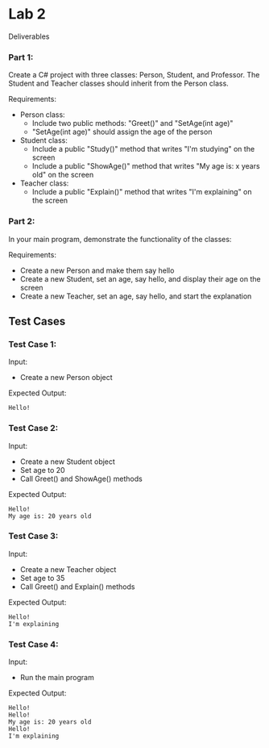 # Lab 2

Deliverables

### Part 1:

Create a C# project with three classes: Person, Student, and Professor. The Student and Teacher classes should inherit from the Person class.

Requirements:
- Person class:
  - Include two public methods: "Greet()" and "SetAge(int age)"
  - "SetAge(int age)" should assign the age of the person
- Student class:
  - Include a public "Study()" method that writes "I'm studying" on the screen
  - Include a public "ShowAge()" method that writes "My age is: x years old" on the screen
- Teacher class:
  - Include a public "Explain()" method that writes "I'm explaining" on the screen

### Part 2:

In your main program, demonstrate the functionality of the classes:

Requirements:
- Create a new Person and make them say hello
- Create a new Student, set an age, say hello, and display their age on the screen
- Create a new Teacher, set an age, say hello, and start the explanation

## Test Cases

### Test Case 1:

Input:
- Create a new Person object

Expected Output:
```
Hello!
```

### Test Case 2:

Input:
- Create a new Student object
- Set age to 20
- Call Greet() and ShowAge() methods

Expected Output:
```
Hello!
My age is: 20 years old
```

### Test Case 3:

Input:
- Create a new Teacher object
- Set age to 35
- Call Greet() and Explain() methods

Expected Output:
```
Hello!
I'm explaining
```

### Test Case 4:

Input:
- Run the main program

Expected Output:
```
Hello!
Hello!
My age is: 20 years old
Hello!
I'm explaining
```